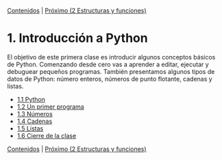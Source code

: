 [Contenidos](../Contenidos.md) \| [Próximo (2 Estructuras y funciones)](../02_Estructuras_y_Funciones/00_Resumen.md)

# 1. Introducción a Python
El objetivo de este primera clase es introducir algunos conceptos básicos de Python. Comenzando desde cero vas a aprender a editar, ejecutar y debuguear pequeños programas. También presentamos algunos tipos de datos de Python: número enteros, números de punto flotante, cadenas y listas.

* [1.1 Python](01_Python.md)
* [1.2 Un primer programa](02_Hello_world.md)
* [1.3 Números](03_Numeros.md)
* [1.4 Cadenas](04_Strings.md)
* [1.5 Listas](05_Listas.md)
* [1.6 Cierre de la clase](06_CierreClase.md)


[Contenidos](../Contenidos.md) \| [Próximo (2 Estructuras y funciones)](../02_Estructuras_y_Funciones/00_Resumen.md)
